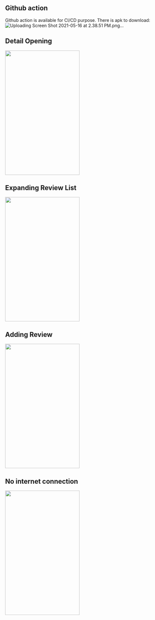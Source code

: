 
## Github action
Github action is available for CI/CD purpose. There is apk to download:
![Uploading Screen Shot 2021-05-16 at 2.38.51 PM.png…]()

## Detail Opening
<img src="https://user-images.githubusercontent.com/22280504/118395520-854eb200-b653-11eb-951e-d98282e35fa3.gif " width="240" height="400" />

## Expanding Review List
<img src="https://user-images.githubusercontent.com/22280504/118395528-8ed81a00-b653-11eb-919b-901cdc0092e3.gif " width="240" height="400" />

## Adding Review
<img src="https://user-images.githubusercontent.com/22280504/118395539-a1525380-b653-11eb-8e01-0b9c06796c3d.gif " width="240" height="400" />

## No internet connection
<img src="https://user-images.githubusercontent.com/22280504/118396640-1e33fc00-b659-11eb-94d4-3709af751006.gif" width="240" height="400" />
